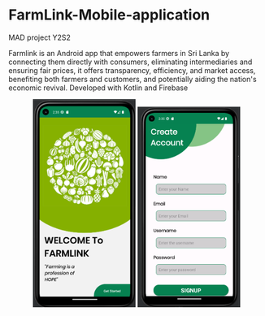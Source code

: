 # FarmLink-Mobile-application
MAD project Y2S2

Farmlink is an Android app that empowers farmers in Sri Lanka by
connecting them directly with consumers, eliminating intermediaries and
ensuring fair prices, it offers transparency, efficiency, and market access,
benefiting both farmers and customers, and potentially aiding the
nation's economic revival.
Developed with Kotlin and Firebase

<p align ="center"> 
<img style="float: center"  alt="drawing" src="Screen.png" width="40%" height="10%" >
<img style="float: center"  alt="drawing" src="Register.png"  width="40%" height="10%">
</p>
